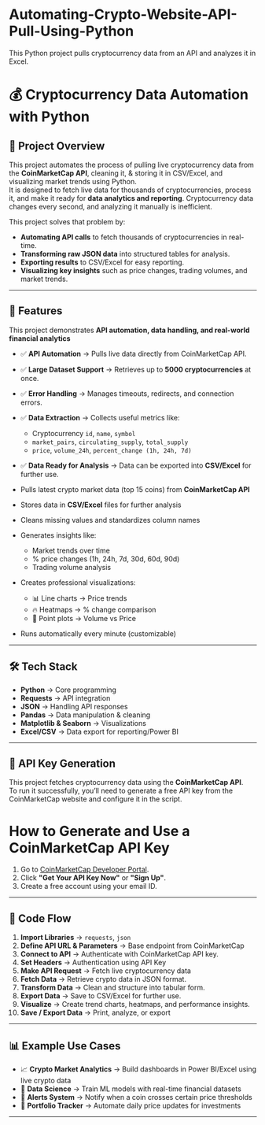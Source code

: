 # Automating-Crypto-Website-API-Pull-Using-Python
This Python project pulls cryptocurrency data from an API and analyzes it in Excel.

# 💰 Cryptocurrency Data Automation with Python

## 🔎 Project Overview

This project automates the process of pulling live cryptocurrency data from the **CoinMarketCap API**, cleaning it, & storing it in CSV/Excel, and visualizing market trends using Python.  
It is designed to fetch live data for thousands of cryptocurrencies, process it, and make it ready for **data analytics and reporting**.
Cryptocurrency data changes every second, and analyzing it manually is inefficient.

This project solves that problem by:  
- **Automating API calls** to fetch thousands of cryptocurrencies in real-time.  
- **Transforming raw JSON data** into structured tables for analysis.  
- **Exporting results** to CSV/Excel for easy reporting.  
- **Visualizing key insights** such as price changes, trading volumes, and market trends.  

---

## 📌 Features

This project demonstrates **API automation, data handling, and real-world financial analytics**

- ✅ **API Automation** → Pulls live data directly from CoinMarketCap API.  
- ✅ **Large Dataset Support** → Retrieves up to **5000 cryptocurrencies** at once.  
- ✅ **Error Handling** → Manages timeouts, redirects, and connection errors.  
- ✅ **Data Extraction** → Collects useful metrics like:
  - Cryptocurrency `id`, `name`, `symbol`
  - `market_pairs`, `circulating_supply`, `total_supply`
  - `price`, `volume_24h`, `percent_change (1h, 24h, 7d)`  
- ✅ **Data Ready for Analysis** → Data can be exported into **CSV/Excel** for further use.
  
- Pulls latest crypto market data (top 15 coins) from **CoinMarketCap API**
- Stores data in **CSV/Excel** files for further analysis
- Cleans missing values and standardizes column names
- Generates insights like:
  - Market trends over time
  - % price changes (1h, 24h, 7d, 30d, 60d, 90d)
  - Trading volume analysis
- Creates professional visualizations:
  - 📊 Line charts → Price trends  
  - 🔥 Heatmaps → % change comparison  
  - 📍 Point plots → Volume vs Price
- Runs automatically every minute (customizable)

---

## 🛠️ Tech Stack

- **Python** → Core programming  
- **Requests** → API integration  
- **JSON** → Handling API responses  
- **Pandas** → Data manipulation & cleaning  
- **Matplotlib & Seaborn** → Visualizations  
- **Excel/CSV** → Data export for reporting/Power BI

---

## 🔑 API Key Generation

This project fetches cryptocurrency data using the **CoinMarketCap API**.  
To run it successfully, you’ll need to generate a free API key from the CoinMarketCap website and configure it in the script.

# How to Generate and Use a CoinMarketCap API Key

1. Go to [CoinMarketCap Developer Portal](https://coinmarketcap.com/api/).  
2. Click **"Get Your API Key Now"** or **"Sign Up"**.  
3. Create a free account using your email ID.  

---

## 📂 Code Flow

1. **Import Libraries** → `requests`, `json`  
2. **Define API URL & Parameters** → Base endpoint from CoinMarketCap
3. **Connect to API** → Authenticate with CoinMarketCap API key. 
4. **Set Headers** → Authentication using API Key  
5. **Make API Request** → Fetch live cryptocurrency data  
6. **Fetch Data** → Retrieve crypto data in JSON format.  
7. **Transform Data** → Clean and structure into tabular form.  
8. **Export Data** → Save to CSV/Excel for further use.  
9. **Visualize** → Create trend charts, heatmaps, and performance insights. 
10. **Save / Export Data** → Print, analyze, or export  

---

## 📊 Example Use Cases

- 📈 **Crypto Market Analytics** → Build dashboards in Power BI/Excel using live crypto data  
- 🤖 **Data Science** → Train ML models with real-time financial datasets  
- 🔔 **Alerts System** → Notify when a coin crosses certain price thresholds  
- 💼 **Portfolio Tracker** → Automate daily price updates for investments  

---





